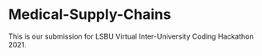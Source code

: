 # Medical-Supply-Chains
This is our submission for LSBU Virtual Inter-University Coding Hackathon 2021.
